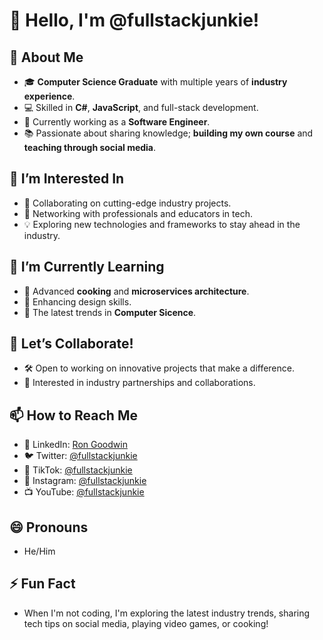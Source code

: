 # 👋 Hello, I'm @fullstackjunkie!

## 🚀 About Me

- 🎓 **Computer Science Graduate** with multiple years of **industry experience**.
- 💻 Skilled in **C#**, **JavaScript**, and full-stack development.
- 🏢 Currently working as a **Software Engineer**.
- 📚 Passionate about sharing knowledge; **building my own course** and **teaching through social media**.

## 👀 I’m Interested In

- 🧩 Collaborating on cutting-edge industry projects.
- 🤝 Networking with professionals and educators in tech.
- 💡 Exploring new technologies and frameworks to stay ahead in the industry.

## 🌱 I’m Currently Learning

- 🔭 Advanced **cooking** and **microservices architecture**.
- 🎨 Enhancing design skills.
- 🚀 The latest trends in **Computer Sicence**.

## 💞️ Let’s Collaborate!

- 🛠 Open to working on innovative projects that make a difference.
- 🤝 Interested in industry partnerships and collaborations.

## 📫 How to Reach Me


- 💼 LinkedIn: [Ron Goodwin](https://www.linkedin.com/in/ronaldgoodwindev/)
- 🐦 Twitter: [@fullstackjunkie](https://x.com/fullstackjunkie)
- 🎵 TikTok: [@fullstackjunkie](https://www.tiktok.com/@fullstackjunkie)
- 📸 Instagram: [@fullstackjunkie](https://www.instagram.com/fullstackjunkie)
- 📺 YouTube: [@fullstackjunkie](https://www.youtube.com/@FullstackJunkie)

## 😄 Pronouns

- He/Him

## ⚡ Fun Fact

- When I'm not coding, I'm exploring the latest industry trends, sharing tech tips on social media, playing video games, or cooking!
